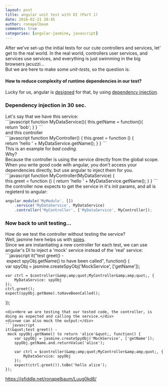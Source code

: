 ```yaml
---
layout: post
title: angular unit test with DI (Part 1)
date: 2016-02-21 20:45
author: ronapelbaum
comments: true
categories: [angular-jasmine, javascript]
---
```

<div>After we've set-up the initial tests for our cute controllers and services, let' get to the real world. In the real world, controllers user services, and services use services, and everything is just swimming in the big browsers jacuzzi...</div>
<div></div>
<div>But we are here to make some <i>unit-tests</i>, so the question is:</div>
<h4>How to reduce complexity of runtime dependencies in our test?</h4>
<div>Lucky for us, angular is <a href="https://docs.angularjs.org/guide/unit-testing">designed</a> for that, by using <a href="https://docs.angularjs.org/guide/di">dependency injection</a>.</div>
<div></div>
<h3><strong>Dependency injection in 30 sec.</strong></h3>
<div>Let's say that we have this service:</div>
<div></div>
```javascript
function MyDataService(){
    this.getName = function(){
        return 'bob';
    }
}
```
<div>and this controller</div>
```javascript
function MyController() {
    this.greet = function () {
        return 'hello ' + MyDataService.getName();
    }
}
```
<div>This is an example for <i>bad coding</i>.</div>
<div>Why?</div>
<div>Because the controller is using the service directly from the global scope.</div>
<div>When you write good code with angular, you don't access your dependencies directly, but use angular to inject them for you.</div>
```javascript
function MyController(MyDataService) {
    this.greet = function () {
        return 'hello ' + MyDataService.getName();
    }
}
```
<div>the controller now expects to get the service in it's init params, and all is regieterd to angular:</div>
<div>

```javascript
angular.module('MyModule', [])
    .service('MyDataService', MyDataService)
    .controller('MyController', ['MyDataService', MyController]);
```
<h3>Now back to unit testing...</h3>
<div>How do we test the controller without testing the service?</div>
<div></div>
<div>Well, jasmine here helps us with <a href="http://jasmine.github.io/2.0/introduction.html#section-Spies">spies</a>.</div>
<div>Since we are instantiating a new controller for each test, we can use angular's DI to inject a 'mock' service instead of the 'real' service:</div>
```javascript
it(&quot;test greet() - expect spyObj.getName() to have been called&quot;, function() {
    var spyObj = jasmine.createSpyObj('MockService', ['getName']);

    var ctrl = $controller(&amp;amp;quot;MyController&amp;amp;quot;, {
        MyDataService: spyObj
    });
    ctrl.greet();
    expect(spyObj.getName).toHaveBeenCalled();
});
```
<div>Here we are testing that our tested code, the controller, is doing as expected and calling the service.</div>
<div>we can also mock the output:</div>
```javascript
it(&quot;test greet() - mock spyObj.getName() to return 'alice'&quot;, function() {
    var spyObj = jasmine.createSpyObj('MockService', ['getName']);
    spyObj.getName.and.returnValue('alice');

    var ctrl = $controller(&amp;amp;quot;MyController&amp;amp;quot;, {
        MyDataService: spyObj
    });
    expect(ctrl.greet()).toBe('hello alice');
});
```
<div><a href="https://jsfiddle.net/ronapelbaum/Luug0kd8/">https://jsfiddle.net/ronapelbaum/Luug0kd8/</a></div>
</div>
